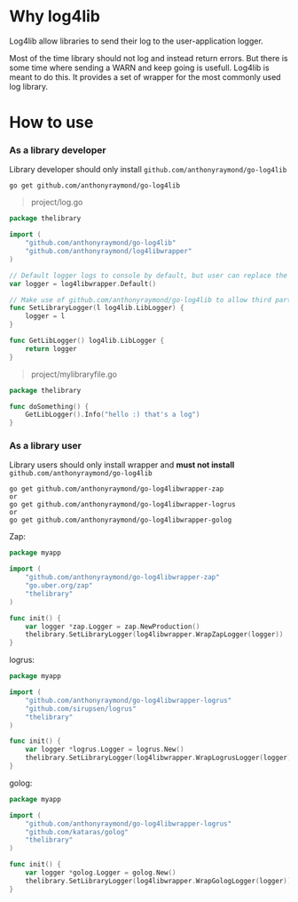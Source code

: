 # Why log4lib
Log4lib allow libraries to send their log to the user-application logger.

Most of the time library should not log and instead return errors. But there is some time where sending a WARN and keep going is usefull. Log4lib is meant to do this.
It provides a set of wrapper for the most commonly used log library.

# How to use
### As a library developer
Library developer should only install `github.com/anthonyraymond/go-log4lib`
```shell script
go get github.com/anthonyraymond/go-log4lib
```

>project/log.go
```go
package thelibrary

import (
    "github.com/anthonyraymond/go-log4lib"
    "github.com/anthonyraymond/log4libwrapper"
)

// Default logger logs to console by default, but user can replace the logger using the SetLibraryLogger()
var logger = log4libwrapper.Default()

// Make use of github.com/anthonyraymond/go-log4lib to allow third party application to pass their logger wrapped in a github.com/anthonyraymond/go-log4libwrapper-xxx
func SetLibraryLogger(l log4lib.LibLogger) {
	logger = l
}

func GetLibLogger() log4lib.LibLogger {
	return logger
}
```

>project/mylibraryfile.go
```go
package thelibrary

func doSomething() {
    GetLibLogger().Info("hello :) that's a log")
}
```

### As a library user
Library users should only install wrapper and **must not install** `github.com/anthonyraymond/go-log4lib`

```shell script
go get github.com/anthonyraymond/go-log4libwrapper-zap
or
go get github.com/anthonyraymond/go-log4libwrapper-logrus
or
go get github.com/anthonyraymond/go-log4libwrapper-golog
```


Zap:
```go
package myapp

import (
    "github.com/anthonyraymond/go-log4libwrapper-zap"
    "go.uber.org/zap"
    "thelibrary"
)

func init() {
    var logger *zap.Logger = zap.NewProduction()
    thelibrary.SetLibraryLogger(log4libwrapper.WrapZapLogger(logger))
}

```

logrus:
```go
package myapp

import (
    "github.com/anthonyraymond/go-log4libwrapper-logrus"
    "github.com/sirupsen/logrus"
    "thelibrary"
)

func init() {
    var logger *logrus.Logger = logrus.New()
    thelibrary.SetLibraryLogger(log4libwrapper.WrapLogrusLogger(logger))
}

```

golog:
```go
package myapp

import (
    "github.com/anthonyraymond/go-log4libwrapper-logrus"
    "github.com/kataras/golog"
    "thelibrary"
)

func init() {
    var logger *golog.Logger = golog.New()
    thelibrary.SetLibraryLogger(log4libwrapper.WrapGologLogger(logger))
}

```
